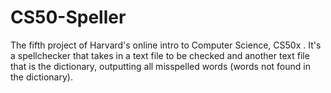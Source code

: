 # CS50-Speller
The fifth project of Harvard's online intro to Computer Science, CS50x . It's a spellchecker that takes in a text file to be checked and another text file that is the dictionary, outputting all misspelled words (words not found in the dictionary).
